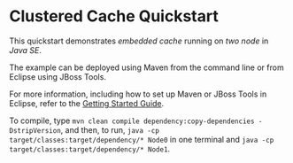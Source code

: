 Clustered Cache Quickstart
==========================

This quickstart demonstrates *embedded cache* running on *two node* in 
*Java SE*.

The example can be deployed using Maven from the command line or from Eclipse using
JBoss Tools.

For more information, including how to set up Maven or JBoss Tools in Eclipse, 
refer to the [Getting Started Guide](https://docs.jboss.org/author/display/ISPN/Getting+Started+Guide#GettingStartedGuide-CreatingaclusteredcacheinJavaSE).

To compile, type `mvn clean compile dependency:copy-dependencies -DstripVersion`, 
and then, to run, `java -cp target/classes:target/dependency/* Node0` in one terminal
and `java -cp target/classes:target/dependency/* Node1`.
